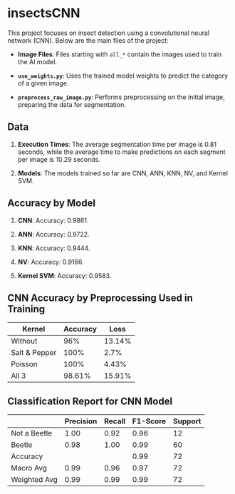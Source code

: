 # insectsCNN

This project focuses on insect detection using a convolutional neural network (CNN). Below are the main files of the project:

- **Image Files**: Files starting with `all_*` contain the images used to train the AI model.

- **`use_weights.py`**: Uses the trained model weights to predict the category of a given image.

- **`preprocess_raw_image.py`**: Performs preprocessing on the initial image, preparing the data for segmentation.

## Data

1. **Execution Times**: The average segmentation time per image is 0.81 seconds, while the average time to make predictions on each segment per image is 10.29 seconds.

2. **Models**: The models trained so far are CNN, ANN, KNN, NV, and Kernel SVM.

## Accuracy by Model

1. **CNN**: Accuracy: 0.9861.

2. **ANN**: Accuracy: 0.9722.

3. **KNN**: Accuracy: 0.9444.

4. **NV**: Accuracy: 0.9166.

5. **Kernel SVM**: Accuracy: 0.9583.

## CNN Accuracy by Preprocessing Used in Training

| Kernel          | Accuracy  | Loss            |
| --------------- | ----------| --------------- |
 Without          | 96%       | 13.14%          |
 Salt & Pepper    | 100%      | 2.7%            |
 Poisson          | 100%      | 4.43%           |
 All 3            | 98.61%    | 15.91%          |

## Classification Report for CNN Model

|                 | Precision  | Recall    | F1-Score  | Support   |
| --------------- | -----------| ----------| ----------| ----------|
| Not a Beetle    | 1.00       | 0.92      | 0.96      | 12        |
| Beetle          | 0.98       | 1.00      | 0.99      | 60        |
| Accuracy        |            |           | 0.99      | 72        |
| Macro Avg       | 0.99       | 0.96      | 0.97      | 72        |
| Weighted Avg    | 0.99       | 0.99      | 0.99      | 72        |
